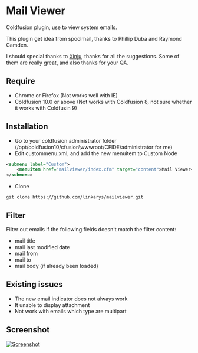 Mail Viewer
==========

Coldfusion plugin, use to view system emails.

This plugin get idea from spoolmail, thanks to Phillip Duba and Raymond Camden.

I should special thanks to [Xinju](https://github.com/xinju), thanks for all the suggestions. Some of them are really great, and also thanks for your QA.

## Require
- Chrome or Firefox (Not works well with IE)
- Coldfusion 10.0 or above (Not works with Coldfusion 8, not sure whether it works with Coldfusin 9)

## Installation
* Go to your coldfusion administrator folder (/opt/coldfusion10/cfusion\wwwroot/CFIDE/administrator for me)
* Edit custommenu.xml, and add the new menuitem to Custom Node
```xml
<submenu label="Custom">
	<menuitem href="mailviewer/index.cfm" target="content">Mail Viewer</menuitem>
</submenu>
```
* Clone
```git
git clone https://github.com/linkarys/mailviewer.git
```

## Filter
Filter out emails if the following fields doesn't match the filter content:
- mail title
- mail last modified date
- mail from
- mail to
- mail body (if already been loaded)

## Existing issues
- The new email indicator does not always work
- It unable to display attachment
- Not work with emails which type are multipart


## Screenshot
[![Screenshot](http://thumbsnap.com/s/rSvQFIUR.png)](http://thumbsnap.com/i/rSvQFIUR.png?0316)
